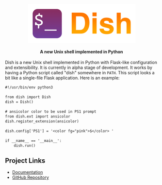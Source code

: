 <h1 align="center">
  <img src="artwork/dish-logo.png" height="128" align="center" />
</h1>

<h4 align="center">A new Unix shell implemented in Python</h4>

Dish is a new Unix shell implemented in Python with Flask-like configuration and extensibility. It is currently in alpha stage of development. It works by having a Python script called "dish" somewhere in `PATH`. This script looks a bit like a single-file Flask application. Here is an example:

```python3
#!/usr/bin/env python3

from dish import Dish
dish = Dish()

# ansicolor color to be used in PS1 prompt
from dish.ext import ansicolor
dish.register_extension(ansicolor)

dish.config['PS1'] = '<color fg="pink">$</color> '

if __name__ == '__main__':
    dish.run()
```

## Project Links

* [Documentation](https://dish.readthedocs.io/en/latest/)
* [GitHub Repository](https://github.com/dullbananas/dish)
